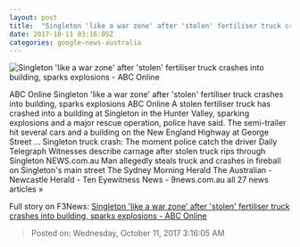 ```yaml
---
layout: post
title:  "Singleton 'like a war zone' after 'stolen' fertiliser truck crashes into building, sparks explosions - ABC Online"
date: 2017-10-11 03:16:05Z
categories: google-news-australia
---
```


![Singleton 'like a war zone' after 'stolen' fertiliser truck crashes into building, sparks explosions - ABC Online](http://www.abc.net.au/news/image/9038928-3x2-220x147.jpg)

ABC Online Singleton 'like a war zone' after 'stolen' fertiliser truck crashes into building, sparks explosions ABC Online A stolen fertiliser truck has crashed into a building at Singleton in the Hunter Valley, sparking explosions and a major rescue operation, police have said. The semi-trailer hit several cars and a building on the New England Highway at George Street ... Singleton truck crash: The moment police catch the driver Daily Telegraph Witnesses describe carnage after stolen truck rips through Singleton NEWS.com.au Man allegedly steals truck and crashes in fireball on Singleton's main street The Sydney Morning Herald The Australian - Newcastle Herald - Ten Eyewitness News - 9news.com.au all 27 news articles »


Full story on F3News: [Singleton 'like a war zone' after 'stolen' fertiliser truck crashes into building, sparks explosions - ABC Online](http://www.f3nws.com/n/NfmBgE)

> Posted on: Wednesday, October 11, 2017 3:16:05 AM
